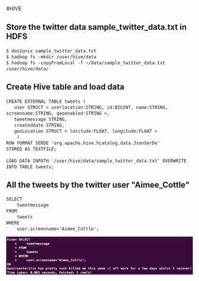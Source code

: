 #HIVE

## Store the twitter data sample_twitter_data.txt in HDFS

```
$ dos2unix sample_twitter_data.txt
$ hadoop fs -mkdir /user/hive/data
$ hadoop fs -copyFromLocal -f ~/data/sample_twitter_data.txt /user/hive/data/
```

## Create Hive table and load data

```
CREATE EXTERNAL TABLE tweets ( 
   user STRUCT < userlocation:STRING, id:BIGINT, name:STRING, screenname:STRING, geoenabled:STRING >, 
   tweetmessage STRING,
   createddate STRING,
   geoLocation STRUCT < latitude:FLOAT, longitude:FLOAT >
    ) 
ROW FORMAT SERDE 'org.apache.hive.hcatalog.data.JsonSerDe' 
STORED AS TEXTFILE;

LOAD DATA INPATH '/user/hive/data/sample_twitter_data.txt' OVERWRITE INTO TABLE tweets;
```

## All the tweets by the twitter user "Aimee_Cottle"

```
SELECT 
    tweetmessage 
FROM 
    tweets 
WHERE 
    user.screenname='Aimee_Cottle';
```
![Hive](https://github.com/fair-dinkum/Athena/blob/master/Hive/hive.png)


